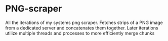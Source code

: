 # PNG-scraper
All the iterations of my systems png scraper. Fetches strips of a PNG image from a dedicated server and concatenates them together. Later iterations utilize multiple threads and processes to more efficiently merge chunks
